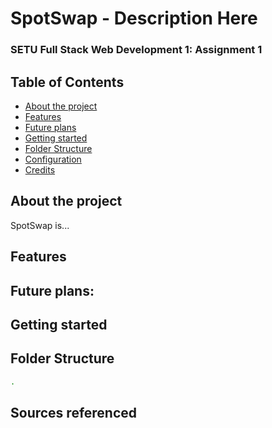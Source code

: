 # SpotSwap - Description Here

### SETU Full Stack Web Development 1: Assignment 1

## Table of Contents
- [About the project](#about-the-project)
- [Features](#features)
- [Future plans](#future-plans)
- [Getting started](#getting-started)
- [Folder Structure](#folder-structure)
- [Configuration](#configuration)
- [Credits](#credits)

## About the project

SpotSwap is...

## Features

## Future plans:

## Getting started

## Folder Structure

```bash
.
```

## Sources referenced